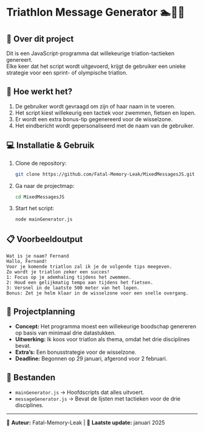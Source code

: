 # Triathlon Message Generator 🏊🚴🏃

## 📌 Over dit project  
Dit is een JavaScript-programma dat willekeurige triatlon-tactieken genereert.  
Elke keer dat het script wordt uitgevoerd, krijgt de gebruiker een unieke strategie voor een sprint- of olympische triatlon.

## 🚀 Hoe werkt het?  
1. De gebruiker wordt gevraagd om zijn of haar naam in te voeren.  
2. Het script kiest willekeurig een tactiek voor zwemmen, fietsen en lopen.  
3. Er wordt een extra bonus-tip gegenereerd voor de wisselzone.  
4. Het eindbericht wordt gepersonaliseerd met de naam van de gebruiker.  

## 💻 Installatie & Gebruik  
1. Clone de repository:  
   ```bash
   git clone https://github.com/Fatal-Memory-Leak/MixedMessagesJS.git
   ```
2. Ga naar de projectmap:  
   ```bash
   cd MixedMessagesJS
   ```
3. Start het script:  
   ```bash
   node mainGenerator.js
   ```

## 📋 Voorbeeldoutput  
```
Wat is je naam? Fernand
Hallo, Fernand!
Voor je komende triatlon zal ik je de volgende tips meegeven.
Zo wordt je triatlon zeker een succes!
1: Focus op je ademhaling tijdens het zwemmen.
2: Houd een gelijkmatig tempo aan tijdens het fietsen.
3: Versnel in de laatste 500 meter van het lopen.
Bonus: Zet je helm klaar in de wisselzone voor een snelle overgang.
```

## 📝 Projectplanning  
- **Concept:** Het programma moest een willekeurige boodschap genereren op basis van minimaal drie datastukken.  
- **Uitwerking:** Ik koos voor triatlon als thema, omdat het drie disciplines bevat.  
- **Extra’s:** Een bonusstrategie voor de wisselzone.  
- **Deadline:** Begonnen op 29 januari, afgerond voor 2 februari.  

## 📂 Bestanden  
- `mainGenerator.js` → Hoofdscripts dat alles uitvoert.  
- `messageGenerator.js` → Bevat de lijsten met tactieken voor de drie disciplines.  

---

🔗 **Auteur:** Fatal-Memory-Leak | 📅 **Laatste update:** januari 2025  


